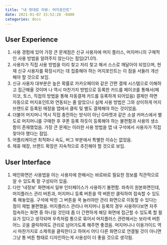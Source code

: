 ```yaml
---
title: "내 멋대로 리뷰: 머지포인트"
date: 2021-01-07 15:52:28 -0400
categories: docs
---
```

## User Experience

1. 사용 경험에 있어 가장 큰 문제점은 신규 사용자에 머지 플러스, 머지머니의 구체적인 사용 방법을 알려주지 않는다는 점임(21.01).
2. 사용자가 직접 사용 방법을 이리 찾고 저리 찾고 해서 스스로 깨달아야 되었으며, 현재 신규 사용자를 확장시키는 데 집중해야 하는 머지포인트는 이 점을 서둘러 개선해야 할 것으로 보임.
3. 신규 사용자 대부분은 높은 확률로 카카오페이와 같은 간편 결제 시스템으로 이해하고 접근해올 것이며 나 역시 마찬가지 방법으로 등록한 카드를 페이코를 통해서(페이코, 토스, 직접의 방법을 통해 자동결제 카드를 등록하게 되어있음) 결제만 하면 자동으로 머지포인트와 연동되는 줄 알았으나 실제 사용 방법은 그와 상이하게 머지 브랜드로 등록된 매장을 앱에서 클릭 및 별도 결제해야 하는 것이었음.
4. 더불어 머지머니 역시 직접 충전하는 방식이 아닌 G마켓과 같은 소셜 커머스에서 별도로 머지머니를 구매한 후 쿠폰 등록 하듯이 등록해야 하는 불편함과 사용의 생소함이 존재했었음. 가장 큰 문제는 이러한 사용 방법을 앱 내 구석에서 사용자가 직접 찾아야 했다는 점임.
5. 어플리케이션 최적화나 속도, 버그 부분에서 특별한 이슈는 없었음.
6. 제휴 매장, 브랜드 확장은 지속적으로 추진해야 할 것으로 보임.

## User Interface

1. 메인화면은 사용법을 아는 사용자에 한해서는 바로바로 필요한 정보를 직관적으로 알 수 있도록 잘 구성되어 있음.
2. 다만 '내정보' 화면에서 일부 인터페이스가 사용하기 불편함.
좌측이 원본화면인데, 머지플러스 관리 버튼과, 머지머니 등록 버튼을 딱 버튼만 클릭하여 접속할 수 있도록 해놓았음. 구석에 박힌 그 버튼을 꾹 눌러야만 관리 화면으로 이동할 수 있다는 점이 제법 불편했음. 머지플러스 관리나 머지머니 등록의 경우 사용하다보면 자주 접속하는 화면 중 하나일 것인데 좀 더 간편하게 해당 화면에 접근할 수 있도록 할 필요가 있다고 생각되며 우측처럼 통으로 묶어서 머지플러스 관련해서는 보라색 버튼 어느 곳을 클릭하여도 관리로 넘어가도록 해주면 좋겠음. 머지머니나 이용가이드 역시 마찬가지로 소제목을 클릭한다고 하여서 어디 다른 화면으로 연결될 것이 아니면 그냥 통 버튼 형태로 디자인하는게 사용성이 더 좋을 것으로 생각됨.



[notion note]: https://www.notion.so/scrawl
